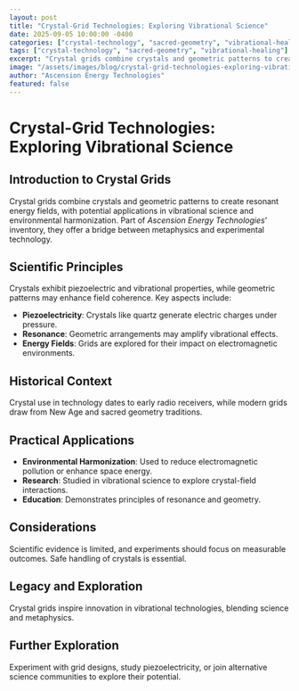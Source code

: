 ```yaml
---
layout: post
title: "Crystal-Grid Technologies: Exploring Vibrational Science"
date: 2025-09-05 10:00:00 -0400
categories: ["crystal-technology", "sacred-geometry", "vibrational-healing"]
tags: ["crystal-technology", "sacred-geometry", "vibrational-healing"]
excerpt: "Crystal grids combine crystals and geometric patterns to create resonant energy fields, with potential applications in vibrational science and environmental harmonization. Part of *Ascension Energy Technologies*’ inventory, they offer a bridge between metaphysics and experimental technology"
image: "/assets/images/blog/crystal-grid-technologies-exploring-vibrational-science-hero.jpg"
author: "Ascension Energy Technologies"
featured: false
---
```


# Crystal-Grid Technologies: Exploring Vibrational Science

## Introduction to Crystal Grids
Crystal grids combine crystals and geometric patterns to create resonant energy fields, with potential applications in vibrational science and environmental harmonization. Part of *Ascension Energy Technologies*’ inventory, they offer a bridge between metaphysics and experimental technology.

## Scientific Principles
Crystals exhibit piezoelectric and vibrational properties, while geometric patterns may enhance field coherence. Key aspects include:
- **Piezoelectricity**: Crystals like quartz generate electric charges under pressure.
- **Resonance**: Geometric arrangements may amplify vibrational effects.
- **Energy Fields**: Grids are explored for their impact on electromagnetic environments.

## Historical Context
Crystal use in technology dates to early radio receivers, while modern grids draw from New Age and sacred geometry traditions.

## Practical Applications
- **Environmental Harmonization**: Used to reduce electromagnetic pollution or enhance space energy.
- **Research**: Studied in vibrational science to explore crystal-field interactions.
- **Education**: Demonstrates principles of resonance and geometry.

## Considerations
Scientific evidence is limited, and experiments should focus on measurable outcomes. Safe handling of crystals is essential.

## Legacy and Exploration
Crystal grids inspire innovation in vibrational technologies, blending science and metaphysics.

## Further Exploration
Experiment with grid designs, study piezoelectricity, or join alternative science communities to explore their potential.